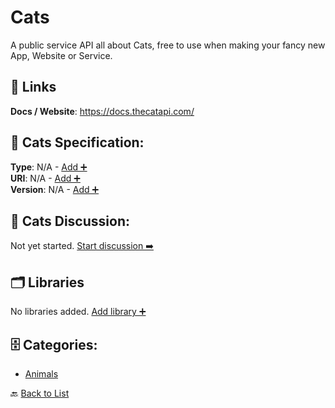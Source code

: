 # Cats

A public service API all about Cats, free to use when making your fancy new App, Website or Service.

##  🔗 Links
**Docs / Website**: https://docs.thecatapi.com/

## 🧬 Cats Specification:
**Type**: N/A - [Add ➕](https://github.com/apis-list/apis-list/edit/main/apis/cats/cats.yaml)  
**URI**: N/A - [Add ➕](https://github.com/apis-list/apis-list/edit/main/apis/cats/cats.yaml)  
**Version**: N/A - [Add ➕](https://github.com/apis-list/apis-list/edit/main/apis/cats/cats.yaml)

## 💬 Cats Discussion:
Not yet started. [Start discussion ➡️](https://github.com/apis-list/apis-list/discussions/new)

## 🗂️ Libraries

No libraries added. [Add library ➕](https://github.com/apis-list/apis-list/edit/main/apis/cats/cats.yaml)    


## 🗄️ Categories:
- [Animals](https://github.com/apis-list/apis-list#animals-)

🔙  [Back to List](https://github.com/apis-list/apis-list)

